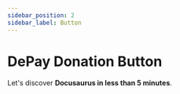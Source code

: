 ```yaml
---
sidebar_position: 2
sidebar_label: Button
---
```


# DePay Donation Button

Let's discover **Docusaurus in less than 5 minutes**.

